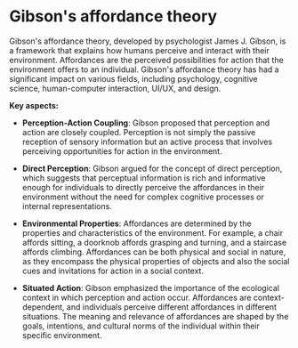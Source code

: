 # Gibson's affordance theory

Gibson's affordance theory, developed by psychologist James J. Gibson, is a framework that explains how humans perceive and interact with their environment. Affordances are the perceived possibilities for action that the environment offers to an individual. Gibson's affordance theory has had a significant impact on various fields, including psychology, cognitive science, human-computer interaction, UI/UX, and design.

**Key aspects:**

* **Perception-Action Coupling**: Gibson proposed that perception and action are closely coupled. Perception is not simply the passive reception of sensory information but an active process that involves perceiving opportunities for action in the environment.

* **Direct Perception**: Gibson argued for the concept of direct perception, which suggests that perceptual information is rich and informative enough for individuals to directly perceive the affordances in their environment without the need for complex cognitive processes or internal representations.

* **Environmental Properties**: Affordances are determined by the properties and characteristics of the environment. For example, a chair affords sitting, a doorknob affords grasping and turning, and a staircase affords climbing. Affordances can be both physical and social in nature, as they encompass the physical properties of objects and also the social cues and invitations for action in a social context.

* **Situated Action**: Gibson emphasized the importance of the ecological context in which perception and action occur. Affordances are context-dependent, and individuals perceive different affordances in different situations. The meaning and relevance of affordances are shaped by the goals, intentions, and cultural norms of the individual within their specific environment.

